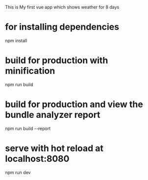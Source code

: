 This is My first vue app which shows weather for 8 days
#  for installing dependencies
npm install

# build for production with minification
npm run build

# build for production and view the bundle analyzer report
npm run build --report

# serve with hot reload at localhost:8080
npm run dev

